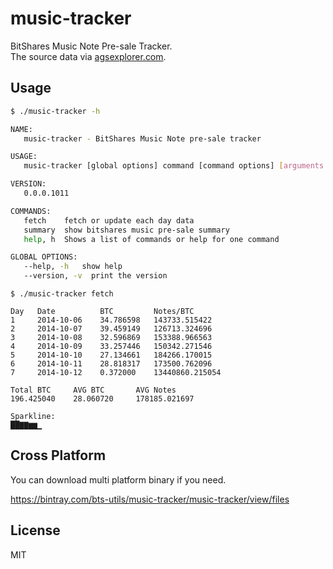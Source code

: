 # music-tracker

BitShares Music Note Pre-sale Tracker.    
The source data via [agsexplorer.com][].


## Usage

```sh
$ ./music-tracker -h

NAME:
   music-tracker - BitShares Music Note pre-sale tracker

USAGE:
   music-tracker [global options] command [command options] [arguments...]

VERSION:
   0.0.0.1011

COMMANDS:
   fetch    fetch or update each day data
   summary  show bitshares music pre-sale summary
   help, h  Shows a list of commands or help for one command

GLOBAL OPTIONS:
   --help, -h   show help
   --version, -v  print the version
```

```
$ ./music-tracker fetch

Day   Date          BTC         Notes/BTC
1     2014-10-06    34.786598   143733.515422
2     2014-10-07    39.459149   126713.324696
3     2014-10-08    32.596869   153388.966563
4     2014-10-09    33.257446   150342.271546
5     2014-10-10    27.134661   184266.170015
6     2014-10-11    28.818317   173500.762096
7     2014-10-12    0.372000    13440860.215054

Total BTC     AVG BTC       AVG Notes
196.425040    28.060720     178185.021697

Sparkline:
██▇▇▆▆▁
```


## Cross Platform

You can download multi platform binary if you need.

https://bintray.com/bts-utils/music-tracker/music-tracker/view/files


## License

MIT


[agsexplorer.com]: http://www1.agsexplorer.com/